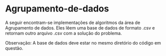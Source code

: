 # Agrupamento-de-dados

A seguir encontram-se implementações de algoritmos da área de Agrupamento de dados. Eles lêem uma base de dados de formato .csv e retornam outro arquivo .csv com a solução do problema. 

Observação: A base de dados deve estar no mesmo diretório do código em questão.
